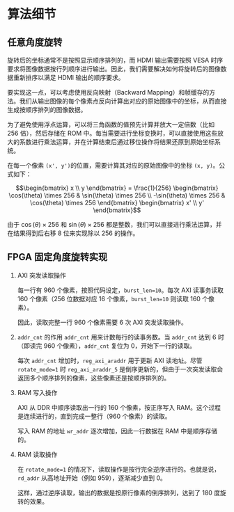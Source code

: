 <!-- =====================================================================
* Copyright (c) 2023, MongooseOrion.
* All rights reserved.
*
* The following code snippet may contain portions that are derived from
* OPEN-SOURCE communities, and these portions will be licensed with: 
*
* <NULL>
*
* If there is no OPEN-SOURCE licenses are listed, it indicates none of
* content in this Code document is sourced from OPEN-SOURCE communities. 
*
* In this case, the document is protected by copyright, and any use of
* all or part of its content by individuals, organizations, or companies
* without authorization is prohibited, unless the project repository
* associated with this document has added relevant OPEN-SOURCE licenses
* by github.com/MongooseOrion. 
*
* Please make sure using the content of this document in accordance with 
* the respective OPEN-SOURCE licenses. 
* 
* THIS CODE IS PROVIDED BY https://github.com/MongooseOrion. 
* FILE ENCODER TYPE: UTF-8
* ========================================================================
-->
# 算法细节

## 任意角度旋转

旋转后的坐标通常不是按照显示顺序排列的，而 HDMI 输出需要按照 VESA 时序要求将图像数据按行列顺序进行输出。因此，我们需要解决如何将旋转后的图像数据重新排序以满足 HDMI 输出的顺序要求。

要实现这一点，可以考虑使用反向映射（Backward Mapping）和帧缓存的方法。我们从输出图像的每个像素点反向计算出对应的原始图像中的坐标，从而直接生成按顺序排列的图像数据。

为了避免使用浮点运算，可以将三角函数的值预先计算并放大一定倍数（比如 256 倍），然后存储在 ROM 中。每当需要进行坐标变换时，可以直接使用这些放大的系数进行乘法运算，并在计算结束后通过移位操作将结果还原到原始坐标系统。

在每一个像素 `(x', y')`的位置，需要计算其对应的原始图像中的坐标 `(x, y)`。公式如下：

$$\begin{bmatrix}
x \\
y
\end{bmatrix} = 
\frac{1}{256}
\begin{bmatrix}
\cos(\theta) \times 256 & \sin(\theta) \times 256 \\
-\sin(\theta) \times 256 & \cos(\theta) \times 256
\end{bmatrix} 
\begin{bmatrix}
x' \\
y'
\end{bmatrix}$$

由于 $\cos(θ) \times 256$ 和 $\sin(θ) \times 256$ 都是整数，我们可以直接进行乘法运算，并在结果得到后右移 8 位来实现除以 256 的操作。

## FPGA 固定角度旋转实现

  1. AXI 突发读取操作

      每一行有 960 个像素，按照代码设定，`burst_len=10`。每次 AXI 读事务读取 160 个像素（256 位数据对应 16 个像素，`burst_len=10` 则读取 160 个像素）。

      因此，读取完整一行 960 个像素需要 6 次 AXI 突发读取操作。

  2. `addr_cnt` 的作用
      `addr_cnt` 用来计数每行的读事务数。当 `addr_cnt` 达到 6 时（即读完 960 个像素），`addr_cnt` 复位为 0，开始下一行的读取。

       每次 `addr_cnt` 增加时，`reg_axi_araddr` 用于更新 AXI 读地址。尽管 `rotate_mode=1` 时 `reg_axi_araddr_5` 是倒序更新的，但由于一次突发读取会返回多个顺序排列的像素，这些像素还是按顺序排列的。

  3. RAM 写入操作

       AXI 从 DDR 中顺序读取出一行的 160 个像素，按正序写入 RAM。这个过程是连续进行的，直到完成一整行（960 个像素）的读取。
       
       写入 RAM 的地址 `wr_addr` 逐次增加，因此一行数据在 RAM 中是顺序存储的。

  4. RAM 读取操作

       在 `rotate_mode=1` 的情况下，读取操作是按行完全逆序进行的。也就是说，`rd_addr` 从高地址开始（例如 959），逐渐减少直到 0。

       这样，通过逆序读取，输出的数据是按原行像素的倒序排列，达到了 180 度旋转的效果。
